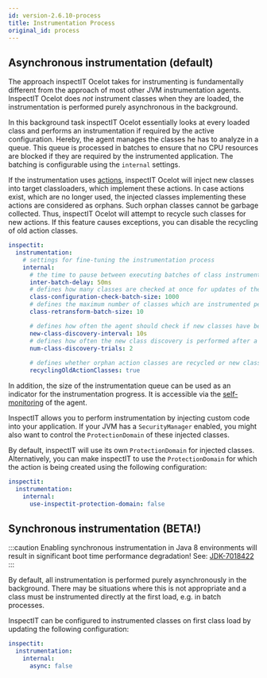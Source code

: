 ```yaml
---
id: version-2.6.10-process
title: Instrumentation Process
original_id: process
---
```


## Asynchronous instrumentation (default)

The approach inspectIT Ocelot takes for instrumenting is fundamentally different from the approach of most other 
JVM instrumentation agents.
InspectIT Ocelot does *not* instrument classes when they are loaded, the instrumentation is performed purely 
asynchronous in the background.

In this background task inspectIT Ocelot essentially looks at every loaded class and performs an instrumentation 
if required by the active configuration. Hereby, the agent manages the classes he has to analyze in a queue. 
This queue is processed in batches to ensure that no CPU resources are blocked if they are required by the 
instrumented application. The batching is configurable using the `internal` settings.

If the instrumentation uses [actions](instrumentation/rules.md#actions), inspectIT Ocelot will inject new classes 
into target classloaders, which implement these actions. In case actions exist, which are no longer used,
the injected classes implementing these actions are considered as orphans. Such orphan classes cannot be garbage collected.
Thus, inspectIT Ocelot will attempt to recycle such classes for new actions. If this feature causes exceptions, you can
disable the recycling of old action classes.

```yaml
inspectit:
  instrumentation:
    # settings for fine-tuning the instrumentation process
    internal:
      # the time to pause between executing batches of class instrumentation updates
      inter-batch-delay: 50ms
      # defines how many classes are checked at once for updates of their configuration per batch
      class-configuration-check-batch-size: 1000
      # defines the maximum number of classes which are instrumented per batch
      class-retransform-batch-size: 10

      # defines how often the agent should check if new classes have been defined.
      new-class-discovery-interval: 10s
      # defines how often the new class discovery is performed after a new class has been loaded
      num-class-discovery-trials: 2
      
      # defines whether orphan action classes are recycled or new classes should be injected instead
      recyclingOldActionClasses: true
```

In addition, the size of the instrumentation queue can be used as an indicator for the instrumentation progress.
It is accessible via the [self-monitoring](metrics/self-monitoring.md) of the agent.

InspectIT allows you to perform instrumentation by injecting custom code into your application.
If your JVM has a `SecurityManager` enabled, you might also want to control the `ProtectionDomain` of these injected classes.

By default, inspectIT will use its own `ProtectionDomain` for injected classes.
Alternatively, you can make inspectIT to use the `ProtectionDomain` for which the action is being created using the following configuration:

```yaml
inspectit:
  instrumentation:
    internal:
      use-inspectit-protection-domain: false
```

## Synchronous instrumentation (BETA!)
:::caution
Enabling synchronous instrumentation in Java 8 environments will result in significant boot time performance degradation!
See: <a href="https://bugs.openjdk.java.net/browse/JDK-7018422">JDK-7018422</a>
:::

By default, all instrumentation is performed purely asynchronously in the background. There may be situations where this is not appropriate and a class must be instrumented directly at the first load, 
e.g. in batch processes.

InspectIT can be configured to instrumented classes on first class load by updating the following configuration:
```yaml
inspectit:
  instrumentation:
    internal:
      async: false
```
